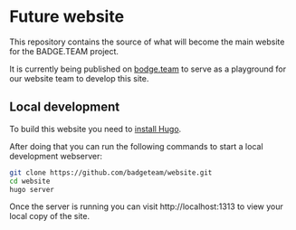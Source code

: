 # Future website

This repository contains the source of what will become the main website for the BADGE.TEAM project.

It is currently being published on [bodge.team](https://bodge.team) to serve as a playground for our website team to develop this site.

## Local development

To build this website you need to [install Hugo](https://gohugo.io/getting-started/installing/).

After doing that you can run the following commands to start a local development webserver:

```bash
git clone https://github.com/badgeteam/website.git
cd website
hugo server
```

Once the server is running you can visit http://localhost:1313 to view your local copy of the site.
